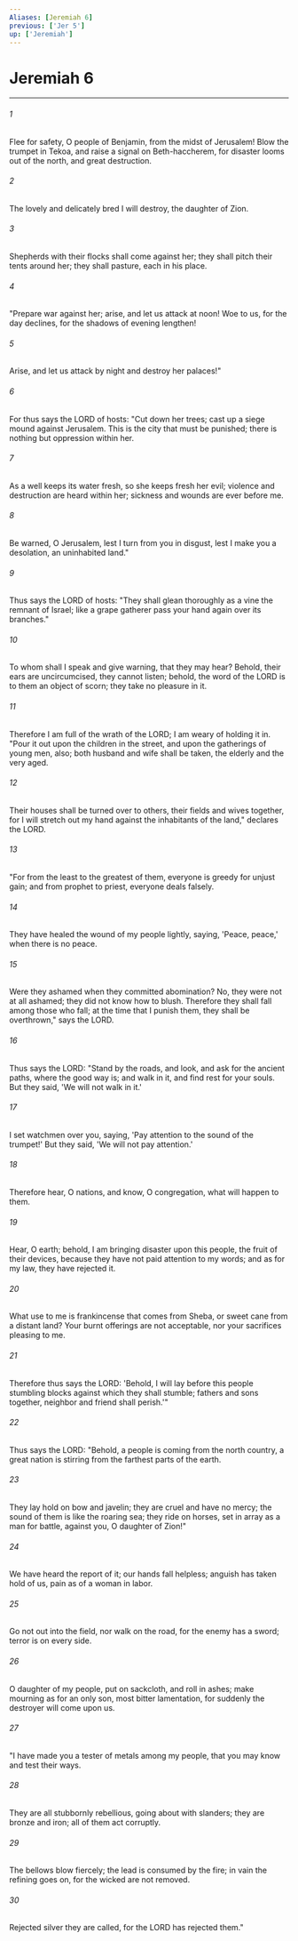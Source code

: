 ```yaml
---
Aliases: [Jeremiah 6]
previous: ['Jer 5']
up: ['Jeremiah']
---
```

# Jeremiah 6

***

 

###### 1 
Flee for safety, O people of Benjamin, 
 from the midst of Jerusalem! 
 Blow the trumpet in Tekoa, 
 and raise a signal on Beth-haccherem, 
 for disaster looms out of the north, 
 and great destruction. 
 
 

###### 2 
The lovely and delicately bred I will destroy, 
 the daughter of Zion. 
 
 

###### 3 
Shepherds with their flocks shall come against her; 
 they shall pitch their tents around her; 
 they shall pasture, each in his place. 
 
 

###### 4 
"Prepare war against her; 
 arise, and let us attack at noon! 
 Woe to us, for the day declines, 
 for the shadows of evening lengthen! 
 
 

###### 5 
Arise, and let us attack by night 
 and destroy her palaces!"
 
 

###### 6 
For thus says the LORD of hosts: 
 "Cut down her trees; 
 cast up a siege mound against Jerusalem. 
 This is the city that must be punished; 
 there is nothing but oppression within her. 
 
 

###### 7 
As a well keeps its water fresh, 
 so she keeps fresh her evil; 
 violence and destruction are heard within her; 
 sickness and wounds are ever before me. 
 
 

###### 8 
Be warned, O Jerusalem, 
 lest I turn from you in disgust, 
 lest I make you a desolation, 
 an uninhabited land."
 
 

###### 9 
Thus says the LORD of hosts: 
 "They shall glean thoroughly as a vine 
 the remnant of Israel; 
 like a grape gatherer pass your hand again 
 over its branches." 
 
 

###### 10 
To whom shall I speak and give warning, 
 that they may hear? 
 Behold, their ears are uncircumcised, 
 they cannot listen; 
 behold, the word of the LORD is to them an object of scorn; 
 they take no pleasure in it. 
 
 

###### 11 
Therefore I am full of the wrath of the LORD; 
 I am weary of holding it in. 
 "Pour it out upon the children in the street, 
 and upon the gatherings of young men, also; 
 both husband and wife shall be taken, 
 the elderly and the very aged. 
 
 

###### 12 
Their houses shall be turned over to others, 
 their fields and wives together, 
 for I will stretch out my hand 
 against the inhabitants of the land," 
 declares the LORD. 
 
 

###### 13 
"For from the least to the greatest of them, 
 everyone is greedy for unjust gain; 
 and from prophet to priest, 
 everyone deals falsely. 
 
 

###### 14 
They have healed the wound of my people lightly, 
 saying, 'Peace, peace,' 
 when there is no peace. 
 
 

###### 15 
Were they ashamed when they committed abomination? 
 No, they were not at all ashamed; 
 they did not know how to blush. 
 Therefore they shall fall among those who fall; 
 at the time that I punish them, they shall be overthrown," 
 says the LORD.
 
 

###### 16 
Thus says the LORD: 
 "Stand by the roads, and look, 
 and ask for the ancient paths, 
 where the good way is; and walk in it, 
 and find rest for your souls. 
 But they said, 'We will not walk in it.' 
 
 

###### 17 
I set watchmen over you, saying, 
 'Pay attention to the sound of the trumpet!' 
 But they said, 'We will not pay attention.' 
 
 

###### 18 
Therefore hear, O nations, 
 and know, O congregation, what will happen to them. 
 
 

###### 19 
Hear, O earth; behold, I am bringing disaster upon this people, 
 the fruit of their devices, 
 because they have not paid attention to my words; 
 and as for my law, they have rejected it. 
 
 

###### 20 
What use to me is frankincense that comes from Sheba, 
 or sweet cane from a distant land? 
 Your burnt offerings are not acceptable, 
 nor your sacrifices pleasing to me. 
 
 

###### 21 
Therefore thus says the LORD: 
 'Behold, I will lay before this people 
 stumbling blocks against which they shall stumble; 
 fathers and sons together, 
 neighbor and friend shall perish.'"
 
 

###### 22 
Thus says the LORD: 
 "Behold, a people is coming from the north country, 
 a great nation is stirring from the farthest parts of the earth. 
 
 

###### 23 
They lay hold on bow and javelin; 
 they are cruel and have no mercy; 
 the sound of them is like the roaring sea; 
 they ride on horses, 
 set in array as a man for battle, 
 against you, O daughter of Zion!" 
 
 

###### 24 
We have heard the report of it; 
 our hands fall helpless; 
 anguish has taken hold of us, 
 pain as of a woman in labor. 
 
 

###### 25 
Go not out into the field, 
 nor walk on the road, 
 for the enemy has a sword; 
 terror is on every side. 
 
 

###### 26 
O daughter of my people, put on sackcloth, 
 and roll in ashes; 
 make mourning as for an only son, 
 most bitter lamentation, 
 for suddenly the destroyer 
 will come upon us.
 
 

###### 27 
"I have made you a tester of metals among my people, 
 that you may know and test their ways. 
 
 

###### 28 
They are all stubbornly rebellious, 
 going about with slanders; 
 they are bronze and iron; 
 all of them act corruptly. 
 
 

###### 29 
The bellows blow fiercely; 
 the lead is consumed by the fire; 
 in vain the refining goes on, 
 for the wicked are not removed. 
 
 

###### 30 
Rejected silver they are called, 
 for the LORD has rejected them."
 
